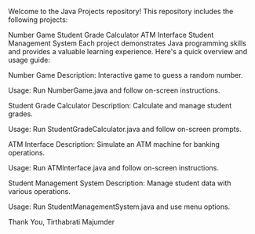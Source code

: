 Welcome to the Java Projects repository! This repository includes the following projects:

Number Game
Student Grade Calculator
ATM Interface
Student Management System
Each project demonstrates Java programming skills and provides a valuable learning experience. Here's a quick overview and usage guide:

Number Game
Description: Interactive game to guess a random number.

Usage: Run NumberGame.java and follow on-screen instructions.

Student Grade Calculator
Description: Calculate and manage student grades.

Usage: Run StudentGradeCalculator.java and follow on-screen prompts.

ATM Interface
Description: Simulate an ATM machine for banking operations.

Usage: Run ATMInterface.java and follow on-screen instructions.

Student Management System
Description: Manage student data with various operations.

Usage: Run StudentManagementSystem.java and use menu options.

Thank You,
Tirthabrati Majumder

